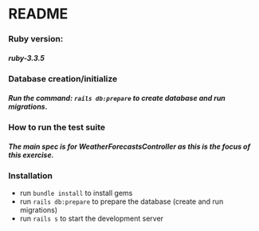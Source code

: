 # README

### Ruby version: 
##### ruby-3.3.5

### Database creation/initialize
##### Run the command: `rails db:prepare` to create database and run migrations.

### How to run the test suite
##### The main spec is for WeatherForecastsController as this is the focus of this exercise.

### Installation
- run `bundle install` to install gems
- run `rails db:prepare` to prepare the database (create and run migrations)
- run `rails s` to start the development server
